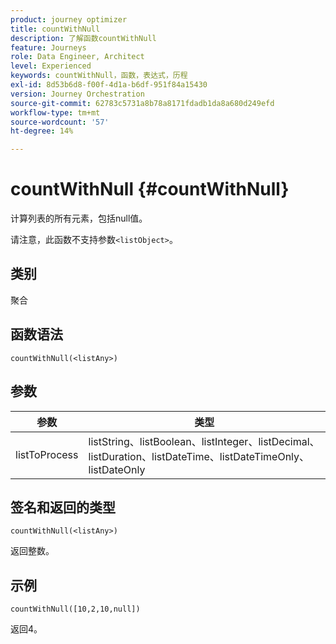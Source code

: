 ```yaml
---
product: journey optimizer
title: countWithNull
description: 了解函数countWithNull
feature: Journeys
role: Data Engineer, Architect
level: Experienced
keywords: countWithNull，函数，表达式，历程
exl-id: 8d53b6d8-f00f-4d1a-b6df-951f84a15430
version: Journey Orchestration
source-git-commit: 62783c5731a8b78a8171fdadb1da8a680d249efd
workflow-type: tm+mt
source-wordcount: '57'
ht-degree: 14%

---
```


# countWithNull {#countWithNull}

计算列表的所有元素，包括null值。

请注意，此函数不支持参数`<listObject>`。

## 类别

聚合

## 函数语法

`countWithNull(<listAny>)`

## 参数

| 参数 | 类型 |
|-----------|------------------|
| listToProcess | listString、listBoolean、listInteger、listDecimal、listDuration、listDateTime、listDateTimeOnly、listDateOnly |

## 签名和返回的类型

`countWithNull(<listAny>)`

返回整数。

## 示例

`countWithNull([10,2,10,null])`

返回4。
